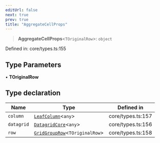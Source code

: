 ```yaml
---
editUrl: false
next: true
prev: true
title: "AggregateCellProps"
---
```


> **AggregateCellProps**\<`TOriginalRow`\>: `object`

Defined in: core/types.ts:155

## Type Parameters

• **TOriginalRow**

## Type declaration

| Name | Type | Defined in |
| ------ | ------ | ------ |
| <a id="column"></a> `column` | [`LeafColumn`](/api/type-aliases/leafcolumn/)\<`any`\> | core/types.ts:157 |
| <a id="datagrid"></a> `datagrid` | [`DatagridCore`](/api/classes/datagridcore/)\<`any`\> | core/types.ts:156 |
| <a id="row"></a> `row` | [`GridGroupRow`](/api/type-aliases/gridgrouprow/)\<`TOriginalRow`\> | core/types.ts:158 |

